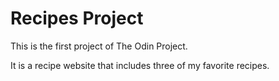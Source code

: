 # Recipes Project

This is the first project of The Odin Project.

It is a recipe website that includes three of my favorite recipes.
